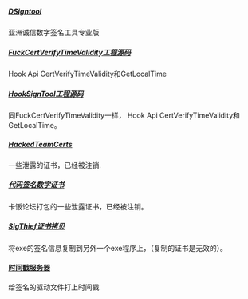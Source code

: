 

##### [DSigntool](./DSigntool)

亚洲诚信数字签名工具专业版

##### [FuckCertVerifyTimeValidity工程源码](./FuckCertVerifyTimeValidity)
Hook Api CertVerifyTimeValidity和GetLocalTime

##### [HookSignTool工程源码](./HookSignTool)
同FuckCertVerifyTimeValidity一样，
Hook Api CertVerifyTimeValidity和GetLocalTime。


##### [HackedTeamCerts](https://github.com/Rafiot/HackedTeamCerts)

一些泄露的证书，已经被注销.

##### [代码签名数字证书](./代码签名数字证书)

卡饭论坛打包的一些泄露证书，已经被注销。

#####  [SigThief证书拷贝](https://github.com/secretsquirrel/SigThief)

将exe的签名信息复制到另外一个exe程序上，（复制的证书是无效的）。



#### [时间戳服务器](https://github.com/supermanc88/TimeStampResponder-CSharp)

给签名的驱动文件打上时间戳


